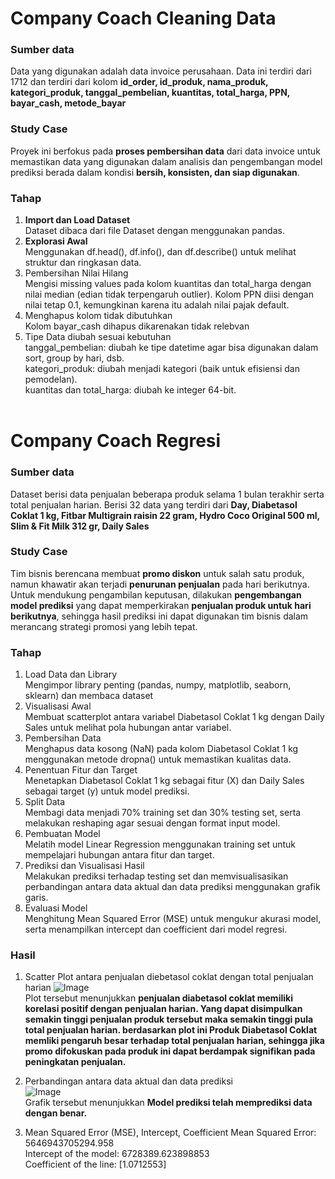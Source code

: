 # Company Coach **Cleaning Data**

### **Sumber data**
Data yang digunakan adalah data invoice perusahaan. Data ini terdiri dari 1712 dan terdiri dari kolom **id_order, id_produk, nama_produk, kategori_produk, tanggal_pembelian, kuantitas, total_harga, PPN, bayar_cash, metode_bayar**

### **Study Case**
Proyek ini berfokus pada **proses pembersihan data** dari data invoice untuk memastikan data yang digunakan dalam analisis dan pengembangan model prediksi berada dalam kondisi **bersih, konsisten, dan siap digunakan**.


### **Tahap**
1. **Import dan Load Dataset** <br>
Dataset dibaca dari file Dataset dengan menggunakan pandas.
2. **Explorasi Awal** <br>
Menggunakan df.head(), df.info(), dan df.describe() untuk melihat struktur dan ringkasan data.
3. Pembersihan Nilai Hilang <br> 
Mengisi missing values pada kolom kuantitas dan total_harga dengan nilai median (edian tidak terpengaruh outlier). Kolom PPN diisi dengan nilai tetap 0.1, kemungkinan karena itu adalah nilai pajak default.
4. Menghapus kolom tidak dibutuhkan <br>
Kolom bayar_cash dihapus dikarenakan tidak relebvan
5. Tipe Data diubah sesuai kebutuhan<br>
tanggal_pembelian: diubah ke tipe datetime agar bisa digunakan dalam sort, group by hari, dsb.<br>
kategori_produk: diubah menjadi kategori (baik untuk efisiensi dan pemodelan).<br>
kuantitas dan total_harga: diubah ke integer 64-bit.<br><br>
# Company Coach **Regresi** 

### Sumber data 
Dataset berisi data penjualan beberapa produk selama 1 bulan terakhir serta total penjualan harian. Berisi 32 data yang terdiri dari **Day, Diabetasol Coklat 1 kg, Fitbar Multigrain raisin 22 gram, Hydro Coco Original 500 ml, Slim & Fit Milk 312 gr, Daily Sales**

### Study Case 
Tim bisnis berencana membuat **promo diskon** untuk salah satu produk, namun khawatir akan terjadi **penurunan penjualan** pada hari berikutnya.
Untuk mendukung pengambilan keputusan, dilakukan **pengembangan model prediksi** yang dapat memperkirakan **penjualan produk untuk hari berikutnya**, sehingga hasil prediksi ini dapat digunakan tim bisnis dalam merancang strategi promosi yang lebih tepat.

### Tahap 
1. Load Data dan Library <br>
   Mengimpor library penting (pandas, numpy, matplotlib, seaborn, sklearn) dan membaca dataset 
2. Visualisasi Awal<br>
   Membuat scatterplot antara variabel Diabetasol Coklat 1 kg dengan Daily Sales untuk melihat pola hubungan antar variabel.
3. Pembersihan Data<br>
   Menghapus data kosong (NaN) pada kolom Diabetasol Coklat 1 kg menggunakan metode dropna() untuk memastikan kualitas data.
4. Penentuan Fitur dan Target<br>
   Menetapkan Diabetasol Coklat 1 kg sebagai fitur (X) dan Daily Sales sebagai target (y) untuk model prediksi.
5. Split Data<br>
   Membagi data menjadi 70% training set dan 30% testing set, serta melakukan reshaping agar sesuai dengan format input model.
6. Pembuatan Model <br>
  Melatih model Linear Regression menggunakan training set untuk mempelajari hubungan antara fitur dan target.
7. Prediksi dan Visualisasi Hasil <br>
  Melakukan prediksi terhadap testing set dan memvisualisasikan perbandingan antara data aktual dan data prediksi menggunakan grafik garis.
8. Evaluasi Model <br>
  Menghitung Mean Squared Error (MSE) untuk mengukur akurasi model, serta menampilkan intercept dan coefficient dari model regresi.

### Hasil 
1. Scatter Plot antara penjualan diebetasol coklat dengan total penjualan harian
![Image](https://github.com/user-attachments/assets/5a3fce56-7347-4e8a-8408-aca4082514c1) <br>
Plot tersebut menunjukkan **penjualan diabetasol coklat memiliki korelasi positif dengan penjualan harian. Yang dapat disimpulkan semakin tinggi penjualan produk tersebut maka semakin tinggi pula total penjualan harian. berdasarkan plot ini Produk Diabetasol Coklat memliki pengaruh besar terhadap total penjualan harian, sehingga jika promo difokuskan pada produk ini dapat berdampak signifikan pada peningkatan penjualan.**

2. Perbandingan antara data aktual dan data prediksi<br>
![Image](https://github.com/user-attachments/assets/4d35063d-d4a6-44eb-b04c-05476f72e47b) <br>
Grafik tersebut menunjukkan **Model prediksi telah memprediksi data dengan benar.**
3. Mean Squared Error (MSE), Intercept, Coefficient
Mean Squared Error: 5646943705294.958 <br>
Intercept of the model: 6728389.623898853 <br>
Coefficient of the line: [1.0712553] <br> 
   
